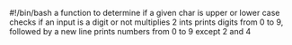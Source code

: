 #!/bin/bash
a function to determine if a given char is upper or lower case
checks if an input is a digit or not
multiplies 2 ints
prints digits from 0 to 9, followed by a new line
prints numbers from 0 to 9 except 2 and 4
